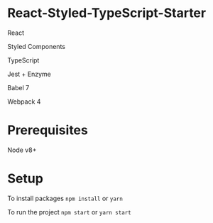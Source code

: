 # React-Styled-TypeScript-Starter
React

Styled Components

TypeScript

Jest + Enzyme

Babel 7

Webpack 4


# Prerequisites
Node v8+

# Setup
To install packages `npm install` or `yarn`

To run the project `npm start` or `yarn start`
